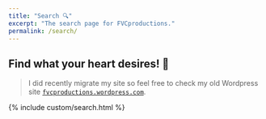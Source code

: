 ```yaml
---
title: "Search 🔍️"
excerpt: "The search page for FVCproductions."
permalink: /search/
---
```


## Find what your heart desires! 🔭️

> I did recently migrate my site so feel free to check my old Wordpress site <a href="https://fvcproductions.wordpress.com" target="_blank" rel="noopener" title="FVCproductions - Wordpress">`fvcproductions.wordpress.com`</a>.

{% include custom/search.html %}